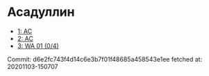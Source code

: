 # Асадуллин
- [1: AC](1.md)
- [2: AC](2.md)
- [3: WA 01 (0/4)](3.md)

Commit: d6e2fc743f4d14c6e3b7f01f48685a458543e1ee
 fetched at: 20201103-150707
